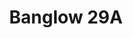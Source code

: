 ---
layout: post
categories: [sale, house, banglow]
title: "Banglow 29A"
price: "20 Lac"
address: "Mujahid Town"
type: "BANGLOW FOR SALE"
area: "110 Marla"
---